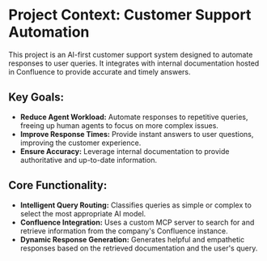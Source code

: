 # Project Context: Customer Support Automation

This project is an AI-first customer support system designed to automate responses to user queries. It integrates with internal documentation hosted in Confluence to provide accurate and timely answers.

## Key Goals:

*   **Reduce Agent Workload:** Automate responses to repetitive queries, freeing up human agents to focus on more complex issues.
*   **Improve Response Times:** Provide instant answers to user questions, improving the customer experience.
*   **Ensure Accuracy:** Leverage internal documentation to provide authoritative and up-to-date information.

## Core Functionality:

*   **Intelligent Query Routing:** Classifies queries as simple or complex to select the most appropriate AI model.
*   **Confluence Integration:** Uses a custom MCP server to search for and retrieve information from the company's Confluence instance.
*   **Dynamic Response Generation:** Generates helpful and empathetic responses based on the retrieved documentation and the user's query.
